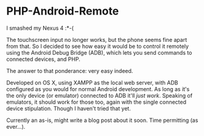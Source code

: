 PHP-Android-Remote
==================

I smashed my Nexus 4 :*-(

The touchscreen input no longer works, but the phone seems fine apart from that. So I decided to see how easy it would be to control it remotely using the Android Debug Bridge (ADB), which lets you send commands to connected devices, and PHP.

The answer to that ponderance: very easy indeed.

Developed on OS X, using XAMPP as the local web server, with ADB configured as you would for normal Android development. As long as it's the only device (or emulator) connected to ADB it'll *just work*. Speaking of emulators, it should work for those too, again with the single connected device stipulation. Though I haven't tried that yet.

Currently an as-is, might write a blog post about it soon. Time permitting (as ever...).
